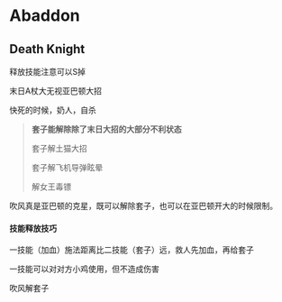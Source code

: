 # Abaddon

## Death Knight

释放技能注意可以S掉

末日A杖大无视亚巴顿大招

快死的时候，奶人，自杀

> **套子能解除除了末日大招的大部分不利状态**
>
> 套子解土猫大招
>
> 套子解飞机导弹眩晕
>
> 解女王毒镖

吹风真是亚巴顿的克星，既可以解除套子，也可以在亚巴顿开大的时候限制。

#### 技能释放技巧

一技能（加血）施法距离比二技能（套子）远，救人先加血，再给套子

一技能可以对对方小鸡使用，但不造成伤害

吹风解套子
